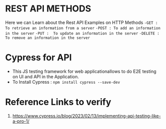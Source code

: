 # REST API METHODS
Here we can Learn about the Rest API Examples on HTTP Methods
`-GET : To retrieve an information from a server`
`-POST : To add an information in the server`
`-PUT :  To update an information in the server`
`-DELETE : To remove an information in the server`

# Cypress for API
- This JS testing framework for web applicationallows to do E2E testing on UI and API in the Application.
- To Install Cypress : `npm install cypress --save-dev`

# Reference Links to verify
1. https://www.cypress.io/blog/2023/02/13/implementing-api-testing-like-a-pro-1/
